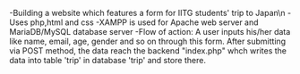 -Building a website which features a form for IITG students' trip to Japan\n
-Uses php,html and css
-XAMPP is used for Apache web server and MariaDB/MySQL database server
-Flow of action: A user inputs his/her data like name, email, age, gender and so on through this form. After submitting via POST method, the data reach the backend "index.php" whch writes the data into table 'trip' in database 'trip' and store there.
